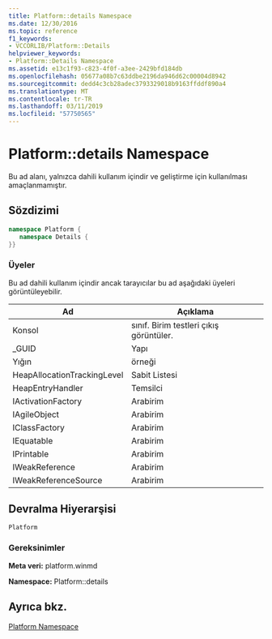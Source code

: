```yaml
---
title: Platform::details Namespace
ms.date: 12/30/2016
ms.topic: reference
f1_keywords:
- VCCORLIB/Platform::Details
helpviewer_keywords:
- Platform::Details Namespace
ms.assetid: e13c1f93-c823-4f0f-a3ee-2429bfd184db
ms.openlocfilehash: 05677a08b7c63ddbe2196da946d62c00004d8942
ms.sourcegitcommit: dedd4c3cb28adec3793329018b9163ffddf890a4
ms.translationtype: MT
ms.contentlocale: tr-TR
ms.lasthandoff: 03/11/2019
ms.locfileid: "57750565"
---
```

# <a name="platformdetails-namespace"></a>Platform::details Namespace

Bu ad alanı, yalnızca dahili kullanım içindir ve geliştirme için kullanılması amaçlanmamıştır.

## <a name="syntax"></a>Sözdizimi

```cpp
namespace Platform {
   namespace Details {
}}
```

### <a name="members"></a>Üyeler

Bu ad dahili kullanım içindir ancak tarayıcılar bu ad aşağıdaki üyeleri görüntüleyebilir.

|Ad|Açıklama|
|----------|------------|
|Konsol|sınıf. Birim testleri çıkış görüntüler.|
|_GUID|Yapı|
|Yığın|örneği|
|HeapAllocationTrackingLevel|Sabit Listesi|
|HeapEntryHandler|Temsilci|
|IActivationFactory|Arabirim|
|IAgileObject|Arabirim|
|IClassFactory|Arabirim|
|IEquatable|Arabirim|
|IPrintable|Arabirim|
|IWeakReference|Arabirim|
|IWeakReferenceSource|Arabirim|

## <a name="inheritance-hierarchy"></a>Devralma Hiyerarşisi

`Platform`

### <a name="requirements"></a>Gereksinimler

**Meta veri:** platform.winmd

**Namespace:** Platform::details

## <a name="see-also"></a>Ayrıca bkz.

[Platform Namespace](platform-namespace-c-cx.md)
